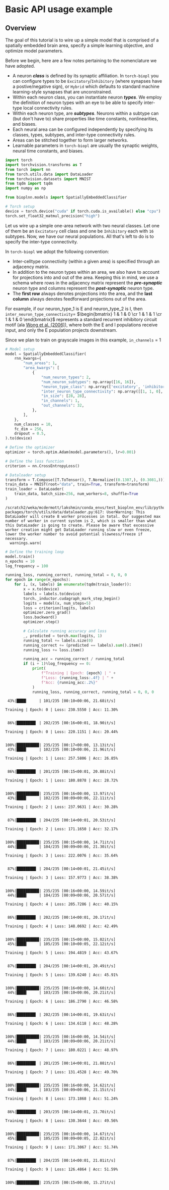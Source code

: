 # Basic API usage example

## Overview

The goal of this tutorial is to wire up a simple model that is comprised of a spatially embedded brain area, specify a simple learning objective, and optimize model parameters.

Before we begin, here are a few notes pertaining to the nomenclature we have adopted.

- A neuron ***class*** is defined by its synaptic affiliation. In `torch-biopl` you can configure types to be `Excitatory`/`Inhibitory` (where synapses have a postive/negative sign), or `Hybrid` which defaults to standard machine learning-style synapses that are unconstrained.
- Within each neuron class, you can instantiate neuron ***types***. We employ the definition of neuron types with an eye to be able to specify inter-type local connectivity rules. 
- Within each neuron type, are ***subtypes***. Neurons within a subtype can (but don't have to) share properties like time constants, nonlinearities, and biases.
- Each neural area can be configured independently by specifying its classes, types, subtypes, and inter-type connectivity rules.
- Areas can be stitched together to form larger networks.
- Learnable parameters in `torch-biopl` are usually the synaptic weights, neural time constants, and biases.


```python
import torch
import torchvision.transforms as T
from torch import nn
from torch.utils.data import DataLoader
from torchvision.datasets import MNIST
from tqdm import tqdm
import numpy as np

from bioplnn.models import SpatiallyEmbeddedClassifier
```


```python
# Torch setup
device = torch.device("cuda" if torch.cuda.is_available() else "cpu")
torch.set_float32_matmul_precision("high")
```

Let us wire up a simple one-area network with two neural classes. Let one of them be an `Excitatory` cell class and one be `Inhibitory` each with `16` subtypes. Now, we have our neural populations. All that's left to do is to specify the inter-type connectivity. 

In `torch-biopl` we adopt the following convention:

- Inter-celltype connectivity (within a given area) is specified through an adjacency matrix.
- In addition to the neuron types within an area, we also have to account for projections into and out of the area. Keeping this in mind, we use a schema where rows in the adjacency matrix represent the ***pre-synaptic*** neuron type and columns represent the ***post-synaptic*** neuron type. 
- The **first row** always denotes projections into the area, and the **last column** always denotes feedforward projections out of the area.

For example, if our neuron_type_1 is E and neuron_type_2 is I, then `inter_neuron_type_connectivity`= $\begin{bmatrix} 1 & 1 & 0 \cr 1 & 1 & 1 \cr 1 & 1 & 0 \end{bmatrix}$ represents a standard recurrent inhibitory circuit motif (ala [Wong et al. (2006)](https://pubmed.ncbi.nlm.nih.gov/16436619/)), where both the E and I populations receive input, and only the E population projects downstream.

Since we plan to train on grayscale images in this example, `in_channels` = 1


```python
# Model setup
model = SpatiallyEmbeddedClassifier(
    rnn_kwargs={
        "num_areas": 1,
        "area_kwargs": [
            {
                "num_neuron_types": 2,
                "num_neuron_subtypes": np.array([16, 16]),
                "neuron_type_class": np.array(['excitatory', 'inhibitory']),
                "inter_neuron_type_connectivity": np.array([[1, 1, 0], [1, 1, 1], [1, 1, 0]]),
                "in_size": [28, 28],
                "in_channels": 1,
                "out_channels": 32,
            },
        ],
    },
    num_classes = 10,
    fc_dim = 256,
    dropout = 0.5,
).to(device)
```


```python
# Define the optimizer
optimizer = torch.optim.Adam(model.parameters(), lr=0.001)

# Define the loss function
criterion = nn.CrossEntropyLoss()
```


```python
# Dataloader setup
transform = T.Compose([T.ToTensor(), T.Normalize((0.1307,), (0.3081,))])
train_data = MNIST(root="data", train=True, transform=transform)
train_loader = DataLoader(
    train_data, batch_size=256, num_workers=8, shuffle=True
)
```

    /scratch2/weka/mcdermott/lakshmin/conda_envs/test_bioplnn_env/lib/python3.12/site-packages/torch/utils/data/dataloader.py:617: UserWarning: This DataLoader will create 8 worker processes in total. Our suggested max number of worker in current system is 2, which is smaller than what this DataLoader is going to create. Please be aware that excessive worker creation might get DataLoader running slow or even freeze, lower the worker number to avoid potential slowness/freeze if necessary.
      warnings.warn(



```python
# Define the training loop
model.train()
n_epochs = 10
log_frequency = 100

running_loss, running_correct, running_total = 0, 0, 0
for epoch in range(n_epochs):
    for i, (x, labels) in enumerate(tqdm(train_loader)):
        x = x.to(device)
        labels = labels.to(device)
        torch._inductor.cudagraph_mark_step_begin()
        logits = model(x, num_steps=5)
        loss = criterion(logits, labels)
        optimizer.zero_grad()
        loss.backward()
        optimizer.step()

        # Calculate running accuracy and loss
        _, predicted = torch.max(logits, 1)
        running_total += labels.size(0)
        running_correct += (predicted == labels).sum().item()
        running_loss += loss.item()

        running_acc = running_correct / running_total
        if (i + 1)%log_frequency == 0:
            print(
                f"Training | Epoch: {epoch} | " +
                f"Loss: {running_loss:.4f} | " +
                f"Acc: {running_acc:.2%}"
            )
            running_loss, running_correct, running_total = 0, 0, 0
```

     43%|████▎     | 101/235 [00:10<00:06, 21.68it/s]

    Training | Epoch: 0 | Loss: 230.5550 | Acc: 11.30%


     86%|████████▌ | 202/235 [00:16<00:01, 18.90it/s]

    Training | Epoch: 0 | Loss: 220.1151 | Acc: 20.44%


    100%|██████████| 235/235 [00:17<00:00, 13.13it/s]
     43%|████▎     | 102/235 [00:10<00:06, 21.96it/s]

    Training | Epoch: 1 | Loss: 257.5806 | Acc: 26.85%


     86%|████████▌ | 201/235 [00:15<00:01, 20.88it/s]

    Training | Epoch: 1 | Loss: 180.8878 | Acc: 28.72%


    100%|██████████| 235/235 [00:16<00:00, 13.97it/s]
     43%|████▎     | 102/235 [00:09<00:06, 22.11it/s]

    Training | Epoch: 2 | Loss: 237.9631 | Acc: 30.28%


     87%|████████▋ | 204/235 [00:14<00:01, 20.53it/s]

    Training | Epoch: 2 | Loss: 171.1650 | Acc: 32.17%


    100%|██████████| 235/235 [00:15<00:00, 14.71it/s]
     44%|████▍     | 104/235 [00:09<00:06, 21.30it/s]

    Training | Epoch: 3 | Loss: 222.0076 | Acc: 35.64%


     87%|████████▋ | 204/235 [00:14<00:01, 21.45it/s]

    Training | Epoch: 3 | Loss: 157.9773 | Acc: 38.38%


    100%|██████████| 235/235 [00:16<00:00, 14.59it/s]
     44%|████▍     | 104/235 [00:09<00:06, 20.57it/s]

    Training | Epoch: 4 | Loss: 205.7286 | Acc: 40.15%


     86%|████████▌ | 202/235 [00:14<00:01, 20.17it/s]

    Training | Epoch: 4 | Loss: 148.0692 | Acc: 42.49%


    100%|██████████| 235/235 [00:15<00:00, 15.02it/s]
     45%|████▍     | 105/235 [00:10<00:05, 22.12it/s]

    Training | Epoch: 5 | Loss: 194.4819 | Acc: 43.67%


     87%|████████▋ | 204/235 [00:14<00:01, 20.49it/s]

    Training | Epoch: 5 | Loss: 139.6240 | Acc: 45.91%


    100%|██████████| 235/235 [00:16<00:00, 14.60it/s]
     44%|████▍     | 103/235 [00:10<00:06, 20.21it/s]

    Training | Epoch: 6 | Loss: 186.2790 | Acc: 46.58%


     86%|████████▌ | 202/235 [00:14<00:01, 19.63it/s]

    Training | Epoch: 6 | Loss: 134.6118 | Acc: 48.28%


    100%|██████████| 235/235 [00:16<00:00, 14.54it/s]
     44%|████▍     | 103/235 [00:09<00:06, 20.21it/s]

    Training | Epoch: 7 | Loss: 180.0221 | Acc: 48.97%


     86%|████████▌ | 201/235 [00:14<00:01, 21.88it/s]

    Training | Epoch: 7 | Loss: 131.4528 | Acc: 49.70%


    100%|██████████| 235/235 [00:16<00:00, 14.62it/s]
     44%|████▍     | 103/235 [00:09<00:06, 21.15it/s]

    Training | Epoch: 8 | Loss: 173.1868 | Acc: 51.24%


     86%|████████▋ | 203/235 [00:14<00:01, 21.70it/s]

    Training | Epoch: 8 | Loss: 130.3644 | Acc: 49.56%


    100%|██████████| 235/235 [00:16<00:00, 14.67it/s]
     45%|████▍     | 105/235 [00:09<00:05, 22.82it/s]

    Training | Epoch: 9 | Loss: 171.3067 | Acc: 51.74%


     87%|████████▋ | 204/235 [00:14<00:01, 21.01it/s]

    Training | Epoch: 9 | Loss: 126.4864 | Acc: 51.59%


    100%|██████████| 235/235 [00:15<00:00, 15.27it/s]

